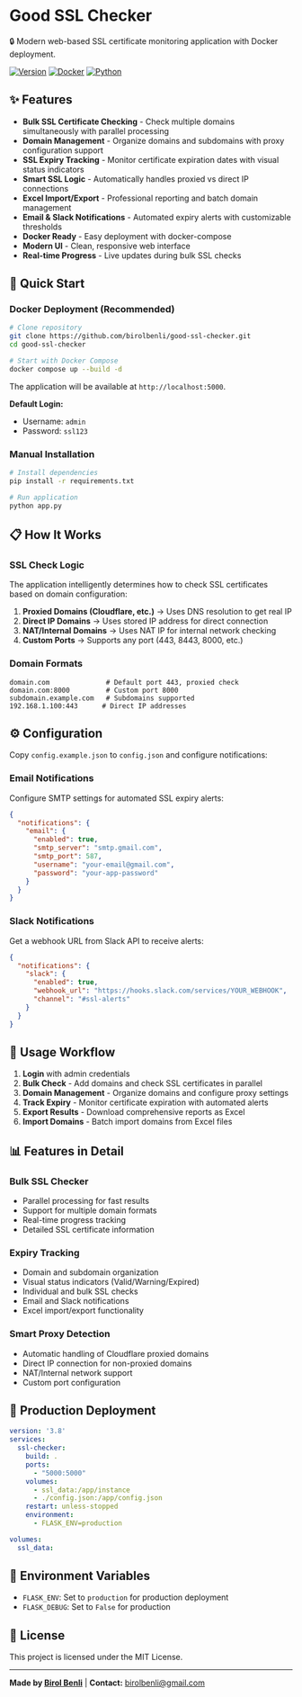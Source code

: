 # Good SSL Checker

🔒 Modern web-based SSL certificate monitoring application with Docker deployment.

[![Version](https://img.shields.io/badge/Version-1.20-blue)](https://github.com/birolbenli/good-ssl-checker)
[![Docker](https://img.shields.io/badge/Docker-Ready-brightgreen)](https://github.com/birolbenli/good-ssl-checker)
[![Python](https://img.shields.io/badge/Python-3.8+-blue)](https://github.com/birolbenli/good-ssl-checker)

## ✨ Features

- **Bulk SSL Certificate Checking** - Check multiple domains simultaneously with parallel processing
- **Domain Management** - Organize domains and subdomains with proxy configuration support
- **SSL Expiry Tracking** - Monitor certificate expiration dates with visual status indicators
- **Smart SSL Logic** - Automatically handles proxied vs direct IP connections
- **Excel Import/Export** - Professional reporting and batch domain management
- **Email & Slack Notifications** - Automated expiry alerts with customizable thresholds
- **Docker Ready** - Easy deployment with docker-compose
- **Modern UI** - Clean, responsive web interface
- **Real-time Progress** - Live updates during bulk SSL checks

## 🚀 Quick Start

### Docker Deployment (Recommended)

```bash
# Clone repository
git clone https://github.com/birolbenli/good-ssl-checker.git
cd good-ssl-checker

# Start with Docker Compose
docker compose up --build -d
```

The application will be available at `http://localhost:5000`.

**Default Login:**
- Username: `admin`
- Password: `ssl123`

### Manual Installation

```bash
# Install dependencies
pip install -r requirements.txt

# Run application
python app.py
```

## 📋 How It Works

### SSL Check Logic
The application intelligently determines how to check SSL certificates based on domain configuration:

1. **Proxied Domains (Cloudflare, etc.)** → Uses DNS resolution to get real IP
2. **Direct IP Domains** → Uses stored IP address for direct connection  
3. **NAT/Internal Domains** → Uses NAT IP for internal network checking
4. **Custom Ports** → Supports any port (443, 8443, 8000, etc.)

### Domain Formats
```
domain.com              # Default port 443, proxied check
domain.com:8000         # Custom port 8000
subdomain.example.com   # Subdomains supported
192.168.1.100:443      # Direct IP addresses
```

## ⚙️ Configuration

Copy `config.example.json` to `config.json` and configure notifications:

### Email Notifications
Configure SMTP settings for automated SSL expiry alerts:
```json
{
  "notifications": {
    "email": {
      "enabled": true,
      "smtp_server": "smtp.gmail.com",
      "smtp_port": 587,
      "username": "your-email@gmail.com",
      "password": "your-app-password"
    }
  }
}
```

### Slack Notifications  
Get a webhook URL from Slack API to receive alerts:
```json
{
  "notifications": {
    "slack": {
      "enabled": true,
      "webhook_url": "https://hooks.slack.com/services/YOUR_WEBHOOK",
      "channel": "#ssl-alerts"
    }
  }
}
```

## 🎯 Usage Workflow

1. **Login** with admin credentials
2. **Bulk Check** - Add domains and check SSL certificates in parallel
3. **Domain Management** - Organize domains and configure proxy settings
4. **Track Expiry** - Monitor certificate expiration with automated alerts
5. **Export Results** - Download comprehensive reports as Excel
6. **Import Domains** - Batch import domains from Excel files

## 📊 Features in Detail

### Bulk SSL Checker
- Parallel processing for fast results
- Support for multiple domain formats
- Real-time progress tracking
- Detailed SSL certificate information

### Expiry Tracking
- Domain and subdomain organization
- Visual status indicators (Valid/Warning/Expired)
- Individual and bulk SSL checks
- Email and Slack notifications
- Excel import/export functionality

### Smart Proxy Detection
- Automatic handling of Cloudflare proxied domains
- Direct IP connection for non-proxied domains
- NAT/Internal network support
- Custom port configuration

## 🐳 Production Deployment

```yaml
version: '3.8'
services:
  ssl-checker:
    build: .
    ports:
      - "5000:5000"
    volumes:
      - ssl_data:/app/instance
      - ./config.json:/app/config.json
    restart: unless-stopped
    environment:
      - FLASK_ENV=production

volumes:
  ssl_data:
```

## 🔧 Environment Variables

- `FLASK_ENV`: Set to `production` for production deployment
- `FLASK_DEBUG`: Set to `False` for production

## 📝 License

This project is licensed under the MIT License.

---

**Made by [Birol Benli](https://github.com/birolbenli)** | **Contact:** birolbenli@gmail.com

